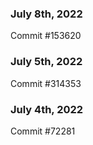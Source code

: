 ### July 8th, 2022

Commit #153620

### July 5th, 2022

Commit #314353


### July 4th, 2022

Commit #72281

